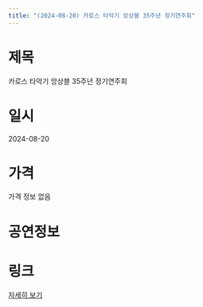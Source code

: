 ```yaml
---
title: "(2024-08-20) 카로스 타악기 앙상블 35주년 정기연주회"
---
```


# 제목
카로스 타악기 앙상블 35주년 정기연주회

# 일시
2024-08-20

# 가격
가격 정보 없음

# 공연정보
  
  


# 링크
[자세히 보기](https://www.sac.or.kr/site/main/show/show_view?SN=66322 "https://www.sac.or.kr/site/main/show/show_view?SN=66322")
